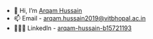 - 👋 Hi, I’m [Arqam Hussain](linkedin.com/in/arqam-hussain-b15721193)
- 📫 Email - arqam.hussain2019@vitbhopal.ac.in
- 👨🏻‍💻 LinkedIn - [arqam-hussain-b15721193](linkedin.com/in/arqam-hussain-b15721193)
 

<!---
arq0017/arq0017 is a ✨ special ✨ repository because its `README.md` (this file) appears on your GitHub profile.
You can click the Preview link to take a look at your changes.
--->
